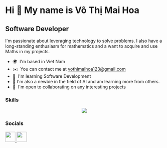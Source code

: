 Hi 👋 My name is Võ Thị Mai Hoa
===============================

Software Developer
------------------

I'm passionate about leveraging technology to solve problems. I also have a long-standing enthusiasm for mathematics and a want to acquire and use Maths in my projects.

* 🌍  I'm based in Viet Nam
* ✉️  You can contact me at [vothimaihoa123@gmail.com](mailto:vothimaihoa123@gmail.com)
* 🧠  I'm learning Software Development
* 🧠  I'm also a newbie in the field of AI and am learning more from others. 
* 🤝  I'm open to collaborating on any interesting projects

### Skills

<p align="center">
  <a href="https://skillicons.dev">
    <img src="https://skillicons.dev/icons?i=git,docker,azure,java,python,c,cpp,cs,spring,dotnet,mongodb,mysql,html,css,js,ts,react,nextjs,figma" />
  </a>
</p>

### Socials

<p align="left"> <a href="https://www.github.com/vohoa2004" target="_blank" rel="noreferrer"> <picture> <source media="(prefers-color-scheme: dark)" srcset="https://raw.githubusercontent.com/danielcranney/readme-generator/main/public/icons/socials/github-dark.svg" /> <source media="(prefers-color-scheme: light)" srcset="https://raw.githubusercontent.com/danielcranney/readme-generator/main/public/icons/socials/github.svg" /> <img src="https://raw.githubusercontent.com/danielcranney/readme-generator/main/public/icons/socials/github.svg" width="32" height="32" /> </picture> </a> <a href="https://www.linkedin.com/in/hoa-võ-thị-mai-ba4519254/" target="_blank" rel="noreferrer"> <picture> <source media="(prefers-color-scheme: dark)" srcset="https://raw.githubusercontent.com/danielcranney/readme-generator/main/public/icons/socials/linkedin-dark.svg" /> <source media="(prefers-color-scheme: light)" srcset="https://raw.githubusercontent.com/danielcranney/readme-generator/main/public/icons/socials/linkedin.svg" /> <img src="https://raw.githubusercontent.com/danielcranney/readme-generator/main/public/icons/socials/linkedin.svg" width="32" height="32" /> </picture> </a></p>
